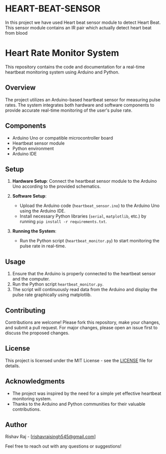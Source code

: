 # HEART-BEAT-SENSOR
In this project we have used Heart beat sensor module to detect Heart Beat. This sensor module contains an IR pair which actually detect heart beat from blood
# Heart Rate Monitor System

This repository contains the code and documentation for a real-time heartbeat monitoring system using Arduino and Python.

## Overview

The project utilizes an Arduino-based heartbeat sensor for measuring pulse rates. The system integrates both hardware and software components to provide accurate real-time monitoring of the user's pulse rate. 

## Components

- Arduino Uno or compatible microcontroller board
- Heartbeat sensor module
- Python environment
- Arduino IDE

## Setup

1. **Hardware Setup**: Connect the heartbeat sensor module to the Arduino Uno according to the provided schematics.

2. **Software Setup**:
   - Upload the Arduino code (`heartbeat_sensor.ino`) to the Arduino Uno using the Arduino IDE.
   - Install necessary Python libraries (`serial`, `matplotlib`, etc.) by running `pip install -r requirements.txt`.

3. **Running the System**:
   - Run the Python script (`heartbeat_monitor.py`) to start monitoring the pulse rate in real-time.

## Usage

1. Ensure that the Arduino is properly connected to the heartbeat sensor and the computer.
2. Run the Python script `heartbeat_monitor.py`.
3. The script will continuously read data from the Arduino and display the pulse rate graphically using matplotlib.

## Contributing

Contributions are welcome! Please fork this repository, make your changes, and submit a pull request. For major changes, please open an issue first to discuss the proposed changes.

## License

This project is licensed under the MIT License - see the [LICENSE](LICENSE) file for details.

## Acknowledgments

- The project was inspired by the need for a simple yet effective heartbeat monitoring system.
- Thanks to the Arduino and Python communities for their valuable contributions.

## Author

Rishav Raj - [rishavrajsingh545@gmail.com]

Feel free to reach out with any questions or suggestions!
